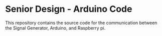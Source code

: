 # Senior Design - Arduino Code

This repository contains the source code for the communication between the Signal Generator, Arduino, and Raspberry pi.